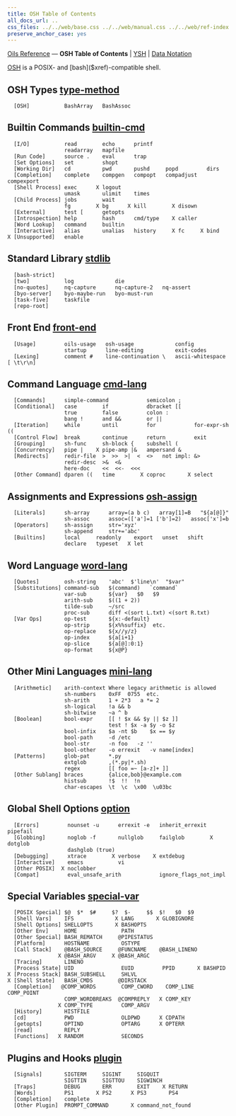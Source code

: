 ```yaml
---
title: OSH Table of Contents
all_docs_url: ..
css_files: ../../web/base.css ../../web/manual.css ../../web/ref-index.css
preserve_anchor_case: yes
---
```


<div class="doc-ref-header">

[Oils Reference](index.html) &mdash;
**OSH Table of Contents** | [YSH](toc-ysh.html) | [Data Notation](toc-data.html)

</div>

[OSH]($xref) is a POSIX- and [bash]($xref)-compatible shell.

<!--
<div class="custom-toc">

[OSH Types](#type-method) <br/>
[Builtin Commands](#builtin-cmd) <br/>
[Front End](#front-end) <br/>
[Command Language](#cmd-lang) <br/>
[OSH Assignment](#osh-assign) <br/>
[Word Language](#word-lang) <br/>
[Mini Languages](#mini-lang) <br/>
[Shell Options](#option) <br/>
[Special Variables](#special-var) <br/>
[Plugins and Hooks](#plugin) <br/>

[type-method](#type-method) &nbsp;
[builtin-cmd](#builtin-cmd) &nbsp;
[front-end](#front-end) &nbsp;
[cmd-lang](#cmd-lang) &nbsp;
[osh-assign](#osh-assign) &nbsp;
[word-lang](#word-lang) &nbsp;
[mini-lang](#mini-lang) &nbsp;
[option](#option) &nbsp;
[special-var](#special-var) &nbsp;
[plugin](#plugin)

</div>
-->

<h2 id="type-method">
  OSH Types <a class="group-link" href="chap-type-method.html">type-method</a>
</h2>

```chapter-links-type-method
  [OSH]           BashArray   BashAssoc
```

<h2 id="builtin-cmd">
  Builtin Commands <a class="group-link" href="chap-builtin-cmd.html">builtin-cmd</a>
</h2>

```chapter-links-builtin-cmd
  [I/O]           read        echo      printf
                  readarray   mapfile
  [Run Code]      source .    eval      trap
  [Set Options]   set         shopt
  [Working Dir]   cd          pwd       pushd     popd         dirs
  [Completion]    complete    compgen   compopt   compadjust   compexport
  [Shell Process] exec      X logout 
                  umask       ulimit    times
  [Child Process] jobs        wait
                  fg        X bg      X kill        X disown 
  [External]      test [      getopts
  [Introspection] help        hash      cmd/type    X caller
  [Word Lookup]   command     builtin
  [Interactive]   alias       unalias   history     X fc     X bind
X [Unsupported]   enable
```

<h2 id="stdlib">
  Standard Library <a class="group-link" href="chap-stdlib.html">stdlib</a>
</h2>

```chapter-links-stdlib
  [bash-strict]   
  [two]           log             die
  [no-quotes]     nq-capture      nq-capture-2   nq-assert
  [byo-server]    byo-maybe-run   byo-must-run
  [task-five]     taskfile
  [repo-root]
```

<h2 id="front-end">
  Front End <a class="group-link" href="chap-front-end.html">front-end</a>
</h2>

```chapter-links-front-end
  [Usage]         oils-usage   osh-usage             config
                  startup      line-editing          exit-codes
  [Lexing]        comment #    line-continuation \   ascii-whitespace [ \t\r\n]
```

<h2 id="cmd-lang">
  Command Language <a class="group-link" href="chap-cmd-lang.html">cmd-lang</a>
</h2>

```chapter-links-cmd-lang
  [Commands]      simple-command            semicolon ;
  [Conditional]   case        if            dbracket [[
                  true        false         colon :
                  bang !      and &&        or ||
  [Iteration]     while       until         for            for-expr-sh ((
  [Control Flow]  break       continue      return         exit
  [Grouping]      sh-func     sh-block {    subshell (
  [Concurrency]   pipe |    X pipe-amp |&   ampersand &
  [Redirects]     redir-file  >  >>  >|  <  <>   not impl: &>
                  redir-desc  >&  <&
                  here-doc    <<  <<-  <<<
  [Other Command] dparen ((   time        X coproc       X select
```

<h2 id="osh-assign">
  Assignments and Expressions <a class="group-link" href="chap-osh-assign.html">osh-assign</a>
</h2>

```chapter-links-osh-assign
  [Literals]      sh-array      array=(a b c)   array[1]=B   "${a[@]}"
                  sh-assoc      assoc=(['a']=1 ['b']=2)   assoc['x']=b
  [Operators]     sh-assign     str='xyz'
                  sh-append     str+='abc'
  [Builtins]      local     readonly    export   unset   shift
                  declare   typeset   X let
```

<h2 id="word-lang">
  Word Language <a class="group-link" href="chap-word-lang.html">word-lang</a>
</h2>

<!-- linkify_stop_col is 33 -->

```chapter-links-word-lang_33
  [Quotes]        osh-string    'abc'  $'line\n'  "$var"
  [Substitutions] command-sub   $(command)   `command`
                  var-sub       ${var}   $0   $9   
                  arith-sub     $((1 + 2))
                  tilde-sub     ~/src
                  proc-sub      diff <(sort L.txt) <(sort R.txt)
  [Var Ops]       op-test       ${x:-default}  
                  op-strip      ${x%%suffix}  etc.
                  op-replace    ${x//y/z}
                  op-index      ${a[i+1}
                  op-slice      ${a[@]:0:1}
                  op-format     ${x@P}
```

<h2 id="mini-lang">
  Other Mini Languages <a class="group-link" href="chap-mini-lang.html">mini-lang</a>
</h2>

<!-- linkify_stop_col is 33 -->

```chapter-links-mini-lang_33
  [Arithmetic]    arith-context Where legacy arithmetic is allowed
                  sh-numbers    0xFF  0755  etc.
                  sh-arith      1 + 2*3   a *= 2
                  sh-logical    !a && b
                  sh-bitwise    ~a ^ b
  [Boolean]       bool-expr     [[ ! $x && $y || $z ]]
                                test ! $x -a $y -o $z
                  bool-infix    $a -nt $b    $x == $y
                  bool-path     -d /etc
                  bool-str      -n foo   -z '' 
                  bool-other    -o errexit   -v name[index]
  [Patterns]      glob-pat      *.py
                  extglob       ,(*.py|*.sh)
                  regex         [[ foo =~ [a-z]+ ]]
  [Other Sublang] braces        {alice,bob}@example.com
                  histsub       !$  !!  !n
                  char-escapes  \t  \c  \x00  \u03bc
```

<h2 id="option">
  Global Shell Options <a class="group-link" href="chap-option.html">option</a>
</h2>

<!-- linkify_stop_col is 20 since we only want section links -->

```chapter-links-option_22
  [Errors]         nounset -u      errexit -e   inherit_errexit   pipefail
  [Globbing]       noglob -f       nullglob     failglob        X dotglob
                   dashglob (true)
  [Debugging]      xtrace        X verbose    X extdebug
  [Interactive]    emacs           vi
  [Other POSIX]  X noclobber
  [Compat]         eval_unsafe_arith            ignore_flags_not_impl
```

<h2 id="special-var">
  Special Variables <a class="group-link" href="chap-special-var.html">special-var</a>
</h2>

```chapter-links-special-var
  [POSIX Special] $@  $*  $#     $?  $-     $$  $!   $0  $9
  [Shell Vars]    IFS             X LANG       X GLOBIGNORE
  [Shell Options] SHELLOPTS       X BASHOPTS
  [Other Env]     HOME              PATH
  [Other Special] BASH_REMATCH     @PIPESTATUS
  [Platform]      HOSTNAME          OSTYPE
  [Call Stack]    @BASH_SOURCE     @FUNCNAME    @BASH_LINENO   
                X @BASH_ARGV     X @BASH_ARGC
  [Tracing]       LINENO
  [Process State] UID               EUID         PPID       X BASHPID
X [Process Stack] BASH_SUBSHELL     SHLVL
X [Shell State]   BASH_CMDS        @DIRSTACK
  [Completion]   @COMP_WORDS        COMP_CWORD    COMP_LINE   COMP_POINT
                  COMP_WORDBREAKS  @COMPREPLY   X COMP_KEY
                X COMP_TYPE         COMP_ARGV
  [History]       HISTFILE
  [cd]            PWD               OLDPWD      X CDPATH
  [getopts]       OPTIND            OPTARG      X OPTERR
  [read]          REPLY
  [Functions]   X RANDOM            SECONDS
```

<h2 id="plugin">
  Plugins and Hooks <a class="group-link" href="chap-plugin.html">plugin</a>
</h2>

```chapter-links-plugin
  [Signals]       SIGTERM     SIGINT     SIGQUIT
                  SIGTTIN     SIGTTOU    SIGWINCH
  [Traps]         DEBUG       ERR        EXIT    X RETURN
  [Words]         PS1       X PS2      X PS3       PS4
  [Completion]    complete
  [Other Plugin]  PROMPT_COMMAND       X command_not_found    
```
